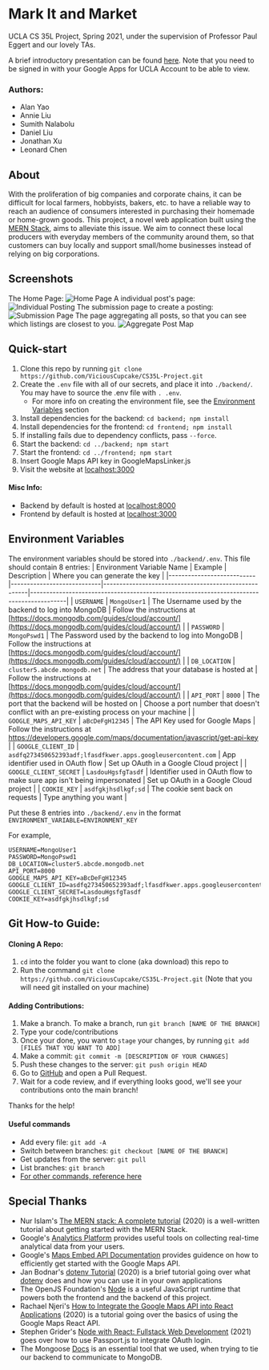# Mark It and Market

UCLA CS 35L Project, Spring 2021, under the supervision of Professor Paul Eggert and our lovely TAs.

A brief introductory presentation can be found [here](https://docs.google.com/presentation/d/1YokNChb-7_DgWa6LyA2Zi7kGglTwVdaCNXmvLPgBRd0/edit?usp=sharing). Note that you need to be signed in with your Google Apps for UCLA Account to be able to view.

### Authors:
* Alan Yao
* Annie Liu
* Sumith Nalabolu
* Daniel Liu
* Jonathan Xu
* Leonard Chen

## About
With the proliferation of big companies and corporate chains, it can be difficult for local farmers, hobbyists, bakers, etc. to have a reliable way to reach an audience of consumers interested in purchasing their homemade or home-grown goods. This project, a novel web application built using the [MERN Stack](https://bootcamp.berkeley.edu/resources/coding/learn-node-js/node-js-understanding-mern-stack/#:~:text=The%20MERN%20stack%20is%20comprised%20of%20four%20powerful,tandem.%20They%20are%3A%20MongoDB%3A%20An%20open-source%2C%20document-based%20database.), aims to alleviate this issue. We aim to connect these local producers with everyday members of the community around them, so that customers can buy locally and support small/home businesses instead of relying on big corporations.

## Screenshots
The Home Page:
![Home Page](./assets/homepage.png)
A individual post's page:
![Individual Posting](./assets/individual_post.png)
The submission page to create a posting:
![Submission Page](./assets/submission_page.png)
The page aggregating all posts, so that you can see which listings are closest to you.
![Aggregate Post Map](./assets/aggregate_map.png)

## Quick-start
1. Clone this repo by running `git clone https://github.com/ViciousCupcake/CS35L-Project.git`
2. Create the `.env` file with all of our secrets, and place it into `./backend/`. You may have to source the .env file with `. .env`.
    * For more info on creating the environment file, see the [Environment Variables](#environment-variables) section
3. Install dependencies for the backend: `cd backend; npm install`
4. Install dependencies for the frontend: `cd frontend; npm install`
5. If installing fails due to dependency conflicts, pass `--force`.
6. Start the backend: `cd ../backend; npm start`
7. Start the frontend: `cd ../frontend; npm start`
8. Insert Google Maps API key in GoogleMapsLinker.js
9. Visit the website at [localhost:3000](localhost:3000)


#### Misc Info:
* Backend by default is hosted at [localhost:8000](http://localhost:8000)
* Frontend by default is hosted at [localhost:3000](http://localhost:3000)

## Environment Variables
The environment variables should be stored into `./backend/.env`. This file should contain 8 entries:
| Environment Variable Name | Example                    | Description                                          | Where you can generate the key                                                          |
|---------------------------|----------------------------|------------------------------------------------------|-----------------------------------------------------------------------------------------|
| `USERNAME`                  | `MongoUser1`                 | The Username used by the backend to log into MongoDB | Follow the instructions at [https://docs.mongodb.com/guides/cloud/account/](https://docs.mongodb.com/guides/cloud/account/)                                                                 |
| `PASSWORD`                  | `MongoPswd1`                 | The Password used by the backend to log into MongoDB | Follow the instructions at [https://docs.mongodb.com/guides/cloud/account/](https://docs.mongodb.com/guides/cloud/account/)                                                                 |
| `DB_LOCATION`               | `cluster5.abcde.mongodb.net` | The address that your database is hosted at          |                Follow the instructions at [https://docs.mongodb.com/guides/cloud/account/](https://docs.mongodb.com/guides/cloud/account/)                                                                         |
| `API_PORT`                  | `8000`                       | The port that the backend will be hosted on          | Choose a port number that doesn't conflict with an pre-existing process on your machine |
| `GOOGLE_MAPS_API_KEY`       | `aBcDeFgH12345`              | The API Key used for Google Maps                     | Follow the instructions at https://developers.google.com/maps/documentation/javascript/get-api-key                 |
| `GOOGLE_CLIENT_ID`          | `asdfq273450652393adf;lfasdfkwer.apps.googleusercontent.com`          | App identifier used in OAuth flow             | Set up OAuth in a Google Cloud project                                                                      |
| `GOOGLE_CLIENT_SECRET`      | `LasdouHgsfgTasdf`          | Identifier used in OAuth flow to make sure app isn't being impersonated                                    | Set up OAuth in a Google Cloud project                                                                       |
| `COOKIE_KEY`                | `asdfgkjhsdlkgf;sd`          | The cookie sent back on requests                     | Type anything you want                                                                       |


Put these 8 entries into `./backend/.env` in the format `ENVIRONMENT_VARIABLE=ENVIRONMENT_KEY`

For example,
```
USERNAME=MongoUser1
PASSWORD=MongoPswd1
DB_LOCATION=cluster5.abcde.mongodb.net
API_PORT=8000
GOOGLE_MAPS_API_KEY=aBcDeFgH12345
GOOGLE_CLIENT_ID=asdfq273450652393adf;lfasdfkwer.apps.googleusercontent.com
GOOGLE_CLIENT_SECRET=LasdouHgsfgTasdf
COOKIE_KEY=asdfgkjhsdlkgf;sd
```



## Git How-to Guide:
#### Cloning A Repo:
1. `cd` into the folder you want to clone (aka download) this repo to
2. Run the command `git clone https://github.com/ViciousCupcake/CS35L-Project.git` (Note that you will need git installed on your machine)

#### Adding Contributions:
1. Make a branch. To make a branch, run `git branch [NAME OF THE BRANCH]`
2. Type your code/contributions
3. Once your done, you want to `stage` your changes, by running `git add [FILES THAT YOU WANT TO ADD]`
4. Make a commit: `git commit -m [DESCRIPTION OF YOUR CHANGES]`
5. Push these changes to the server: `git push origin HEAD`
6. Go to [GitHub](https://github.com/ViciousCupcake/CS35L-Project) and open a Pull Request.
7. Wait for a code review, and if everything looks good, we'll see your contributions onto the main branch!

Thanks for the help!

#### Useful commands
* Add every file: `git add -A`
* Switch between branches: `git checkout [NAME OF THE BRANCH]`
* Get updates from the server: `git pull`
* List branches: `git branch`
* [For other commands, reference here](https://git-scm.com/doc)

## Special Thanks
* Nur Islam's [The MERN stack: A complete tutorial](https://blog.logrocket.com/mern-stack-tutorial/) (2020) is a well-written tutorial about getting started with the MERN Stack.
* Google's [Analytics Platform](https://analytics.google.com) provides useful tools on collecting real-time analytical data from your users.
* Google's [Maps Embed API Documentation](https://developers.google.com/maps/documentation/embed/get-started) provides guidence on how to efficiently get started with the Google Maps API.
* Jan Bodnar's [dotenv Tutorial](https://zetcode.com/javascript/dotenv/) (2020) is a brief tutorial going over what [dotenv](https://www.npmjs.com/package/dotenv) does and how you can use it in your own applications
* The OpenJS Foundation's [Node](https://nodejs.org/en/) is a useful JavaScript runtime that powers both the frontend and the backend of this project.
* Rachael Njeri's [How to Integrate the Google Maps API into React Applications](https://www.digitalocean.com/community/tutorials/how-to-integrate-the-google-maps-api-into-react-applications) (2020) is a tutorial going over the basics of using the Google Maps React API.
* Stephen Grider's [Node with React: Fullstack Web Development](https://www.udemy.com/course/node-with-react-fullstack-web-development/) (2021) goes over how to use Passport.js to integrate OAuth login.
* The Mongoose [Docs](https://mongoosejs.com/docs/guides.html) is an essential tool that we used, when trying to tie our backend to communicate to MongoDB.
